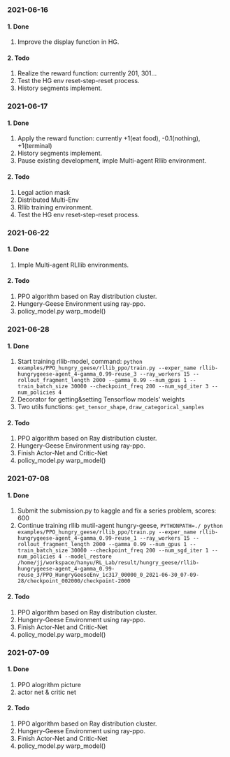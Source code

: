 <!--
 * @Author: hanyu
 * @Date: 2021-06-15 10:34:08
 * @LastEditTime: 2021-07-09 10:29:55
 * @LastEditors: hanyu
 * @Description: work docs
 * @FilePath: /RL_Lab/docs/work_docs.md
-->
### 2021-06-16
#### 1. Done
1. Improve the display function in HG.
#### 2. Todo
1. Realize the reward function: currently 201, 301...
2. Test the HG env reset-step-reset process.
3. History segments implement.

### 2021-06-17
#### 1. Done
1. Apply the reward function: currently +1(eat food), -0.1(nothing), +1(terminal)
2. History segments implement.
3. Pause existing development, imple Multi-agent Rllib environment.
#### 2. Todo
1. Legal action mask
2. Distributed Multi-Env
3. Rllib training environment.
4. Test the HG env reset-step-reset process.

### 2021-06-22
#### 1. Done
1. Imple Multi-agent RLllib environments.
#### 2. Todo
1. PPO algorithm based on Ray distribution cluster.
2. Hungery-Geese Environment using ray-ppo.
3. policy_model.py warp_model()

### 2021-06-28
#### 1. Done
1. Start training rllib-model, command: `python examples/PPO_hungry_geese/rllib_ppo/train.py --exper_name rllib-hungrygeese-agent_4-gamma_0.99-reuse_3 --ray_workers 15 --rollout_fragment_length 2000 --gamma 0.99 --num_gpus 1 --train_batch_size 30000 --checkpoint_freq 200 --num_sgd_iter 3 --num_policies 4`
2. Decorator for getting&setting Tensorflow models' weights
3. Two utils functions: `get_tensor_shape`, `draw_categorical_samples`
#### 2. Todo
1. PPO algorithm based on Ray distribution cluster.
2. Hungery-Geese Environment using ray-ppo.
3. Finish Actor-Net and Critic-Net
4. policy_model.py warp_model()

### 2021-07-08
#### 1. Done
1. Submit the submission.py to kaggle and fix a series problem, scores: 600
2. Continue training rllib mutil-agent hungry-geese, `PYTHONPATH=./ python examples/PPO_hungry_geese/rllib_ppo/train.py --exper_name rllib-hungrygeese-agent_4-gamma_0.99-reuse_1 --ray_workers 15 --rollout_fragment_length 2000 --gamma 0.99 --num_gpus 1 --train_batch_size 30000 --checkpoint_freq 200 --num_sgd_iter 1 --num_policies 4 --model_restore /home/jj/workspace/hanyu/RL_Lab/result/hungry_geese/rllib-hungrygeese-agent_4-gamma_0.99-reuse_3/PPO_HungryGeeseEnv_1c317_00000_0_2021-06-30_07-09-28/checkpoint_002000/checkpoint-2000`

#### 2. Todo
1. PPO algorithm based on Ray distribution cluster.
2. Hungery-Geese Environment using ray-ppo.
3. Finish Actor-Net and Critic-Net
4. policy_model.py warp_model()

### 2021-07-09
#### 1. Done
1. PPO alogrithm picture
2. actor net & critic net

#### 2. Todo
1. PPO algorithm based on Ray distribution cluster.
2. Hungery-Geese Environment using ray-ppo.
3. Finish Actor-Net and Critic-Net
4. policy_model.py warp_model()